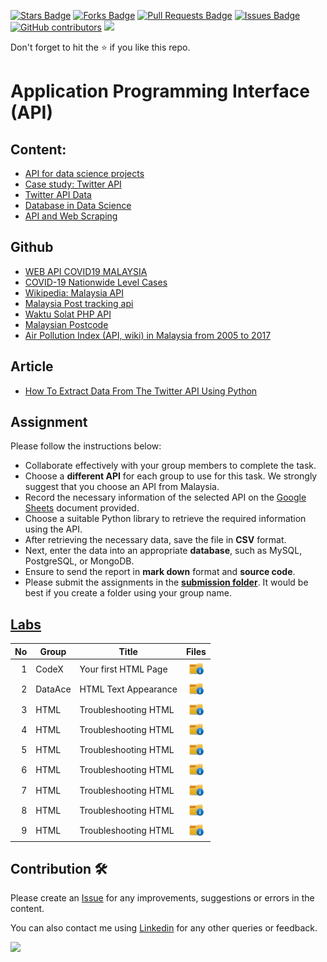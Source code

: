 <a href="https://github.com/drshahizan/special-topic-data-engineering/stargazers"><img src="https://img.shields.io/github/stars/drshahizan/special-topic-data-engineering" alt="Stars Badge"/></a>
<a href="https://github.com/drshahizan/special-topic-data-engineering/network/members"><img src="https://img.shields.io/github/forks/drshahizan/special-topic-data-engineering" alt="Forks Badge"/></a>
<a href="https://github.com/drshahizan/special-topic-data-engineering/pulls"><img src="https://img.shields.io/github/issues-pr/drshahizan/special-topic-data-engineering" alt="Pull Requests Badge"/></a>
<a href="https://github.com/drshahizan/special-topic-data-engineering/issues"><img src="https://img.shields.io/github/issues/drshahizan/special-topic-data-engineering" alt="Issues Badge"/></a>
<a href="https://github.com/drshahizan/special-topic-data-engineering/graphs/contributors"><img alt="GitHub contributors" src="https://img.shields.io/github/contributors/drshahizan/special-topic-data-engineering?color=2b9348"></a>
![](https://visitor-badge.glitch.me/badge?page_id=drshahizan/special-topic-data-engineering)

Don't forget to hit the :star: if you like this repo.

# Application Programming Interface (API)

## Content:
- [API for data science projects](./def-api.md)
- [Case study: Twitter API](./twitter-api.md)
- [Twitter API Data](./twitter-data.md)
- [Database in Data Science](./ds-database.md)
- [API and Web Scraping](./api-web-scraping.md)

## Github
- [WEB API COVID19 MALAYSIA](https://github.com/afiqharith/api-covid-malaysia)
- [COVID-19 Nationwide Level Cases](https://covid-19.samsam123.name.my/api.html)
- [Wikipedia: Malaysia API](https://github.com/JianLoong/malaysia-api)
- [Malaysia Post tracking api](https://github.com/clooney/malaysia-post)
- [Waktu Solat PHP API](https://github.com/afzafri/Waktu-Solat-API)
- [Malaysian Postcode](https://github.com/atqnp/postcode-malaysia)
- [Air Pollution Index (API, wiki) in Malaysia from 2005 to 2017](https://github.com/ynshung/api-malaysia)

## Article
- [How To Extract Data From The Twitter API Using Python](https://github.com/drshahizan/special-topic-data-engineering/blob/main/materials/api/How%20To%20Extract%20Data%20From%20The%20Twitter%20API%20Using%20Python%20_%20by%20Ahmed%20Besbes%20_%20Towards%20Data%20Science.pdf)

## Assignment
Please follow the instructions below:
- Collaborate effectively with your group members to complete the task.
- Choose a **different API** for each group to use for this task. We strongly suggest that you choose an API from Malaysia.
- Record the necessary information of the selected API on the [Google Sheets](https://docs.google.com/spreadsheets/d/16eKnUHr0a1FUC2fl7ja2W5FrzwHZN1us-GK4_jhvZD8/edit?usp=sharing) document provided.
- Choose a suitable Python library to retrieve the required information using the API.
- After retrieving the necessary data, save the file in **CSV** format.
- Next, enter the data into an appropriate **database**, such as MySQL, PostgreSQL, or MongoDB.
- Ensure to send the report in **mark down** format and **source code**.
- Please submit the assignments in the [**submission folder**](https://github.com/drshahizan/special-topic-data-engineering/tree/main/Assignment/API/submission). It would be best if you create a folder using your group name.

## [Labs](./lab)

| No | Group | Title | Files |
| -----: | ----- | ----- | :------: | 
| 1 | CodeX | Your first HTML Page |<a href="https://github.com/drshahizan/learn-php/tree/main/lab/html/lab0" ><img src="../../images/folder_info.png" width="24px" height="24px" ></a> |
| 2 | DataAce | HTML Text Appearance |<a href="https://github.com/drshahizan/learn-php/tree/main/lab/html/lab1" ><img src="../../images/folder_info.png" width="24px" height="24px" ></a> |
| 3 | HTML | Troubleshooting HTML |<a href="https://github.com/drshahizan/learn-php/tree/main/lab/html/lab2" ><img src="../../images/folder_info.png" width="24px" height="24px" ></a> |
| 4 | HTML | Troubleshooting HTML |<a href="https://github.com/drshahizan/learn-php/tree/main/lab/html/lab2" ><img src="../../images/folder_info.png" width="24px" height="24px" ></a> |
| 5 | HTML | Troubleshooting HTML |<a href="https://github.com/drshahizan/learn-php/tree/main/lab/html/lab2" ><img src="../../images/folder_info.png" width="24px" height="24px" ></a> |
| 6 | HTML | Troubleshooting HTML |<a href="https://github.com/drshahizan/learn-php/tree/main/lab/html/lab2" ><img src="../../images/folder_info.png" width="24px" height="24px" ></a> |
| 7 | HTML | Troubleshooting HTML |<a href="https://github.com/drshahizan/learn-php/tree/main/lab/html/lab2" ><img src="../../images/folder_info.png" width="24px" height="24px" ></a> |
| 8 | HTML | Troubleshooting HTML |<a href="https://github.com/drshahizan/learn-php/tree/main/lab/html/lab2" ><img src="../../images/folder_info.png" width="24px" height="24px" ></a> |
| 9 | HTML | Troubleshooting HTML |<a href="https://github.com/drshahizan/learn-php/tree/main/lab/html/lab2" ><img src="../../images/folder_info.png" width="24px" height="24px" ></a> |


## Contribution 🛠️
Please create an [Issue](https://github.com/drshahizan/special-topic-data-engineering/issues) for any improvements, suggestions or errors in the content.

You can also contact me using [Linkedin](https://www.linkedin.com/in/drshahizan/) for any other queries or feedback.

![](https://visitor-badge.glitch.me/badge?page_id=drshahizan)


